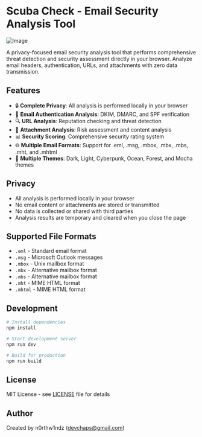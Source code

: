 # Scuba Check - Email Security Analysis Tool



![Image](https://github.com/user-attachments/assets/4409007b-3e3a-4f78-9d05-02f8be9c9022)






A privacy-focused email security analysis tool that performs comprehensive threat detection and security assessment directly in your browser. Analyze email headers, authentication, URLs, and attachments with zero data transmission.

## Features

- 🔒 **Complete Privacy**: All analysis is performed locally in your browser
- 📧 **Email Authentication Analysis**: DKIM, DMARC, and SPF verification
- 🔍 **URL Analysis**: Reputation checking and threat detection
- 📎 **Attachment Analysis**: Risk assessment and content analysis
- 📊 **Security Scoring**: Comprehensive security rating system
- 🌐 **Multiple Email Formats**: Support for .eml, .msg, .mbox, .mbx, .mbs, .mht, and .mhtml
- 🎨 **Multiple Themes**: Dark, Light, Cyberpunk, Ocean, Forest, and Mocha themes

## Privacy

- All analysis is performed locally in your browser
- No email content or attachments are stored or transmitted
- No data is collected or shared with third parties
- Analysis results are temporary and cleared when you close the page

## Supported File Formats

- `.eml` - Standard email format
- `.msg` - Microsoft Outlook messages
- `.mbox` - Unix mailbox format
- `.mbx` - Alternative mailbox format
- `.mbs` - Alternative mailbox format
- `.mht` - MIME HTML format
- `.mhtml` - MIME HTML format

## Development

```bash
# Install dependencies
npm install

# Start development server
npm run dev

# Build for production
npm run build
```

## License

MIT License - see [LICENSE](LICENSE) file for details

## Author

Created by n0rthw1ndz (devchaps@gmail.com)
